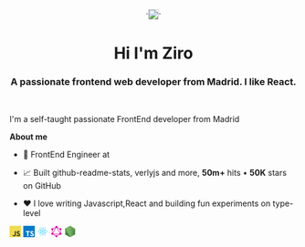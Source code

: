 <div id="header" align="center">
        `<img src= "https://media.giphy.com/media/v1.Y2lkPTc5MGI3NjExbmR1dTViMjdxc2IzcDNxZjk3OTJ2cGttaTl3YW5rMHA3NnB3dTl6OSZlcD12MV9pbnRlcm5hbF9naWZfYnlfaWQmY3Q9Zw/GQty4dYXeVkOeMzqVx/giphy.gif"
           width="200" style="border: 1px solid #ccc;" />`
        <h1 align="center">Hi  I'm Ziro </h1>
        <h3 align="center">A passionate frontend web developer from Madrid. I like React.</h3>
    </div>
<br />

I'm a self-taught passionate FrontEnd developer from Madrid

**About me**

- 💼 FrontEnd Engineer at 

- 📈 Built github-readme-stats, verlyjs and more, **50m+** hits • **50K** stars on GitHub

- ❤️ I love writing Javascript,React and building fun experiments on type-level


<code><img height="20" alt="javascript" src="https://raw.githubusercontent.com/github/explore/80688e429a7d4ef2fca1e82350fe8e3517d3494d/topics/javascript/javascript.png"></code>
<code><img height="20" alt="typescript" src="https://raw.githubusercontent.com/github/explore/80688e429a7d4ef2fca1e82350fe8e3517d3494d/topics/typescript/typescript.png"></code>
<code><img height="20" alt="react" src="https://raw.githubusercontent.com/github/explore/80688e429a7d4ef2fca1e82350fe8e3517d3494d/topics/react/react.png"></code>
<code><img height="20" alt="graphql" src="https://raw.githubusercontent.com/github/explore/5c058a388828bb5fde0bcafd4bc867b5bb3f26f3/topics/graphql/graphql.png"></code>
<code><img height="20" alt="nodejs" src="https://raw.githubusercontent.com/github/explore/80688e429a7d4ef2fca1e82350fe8e3517d3494d/topics/nodejs/nodejs.png"></code>    





